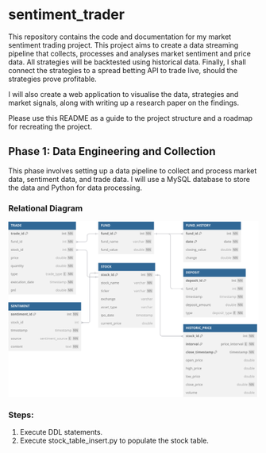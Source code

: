 # sentiment_trader

This repository contains the code and documentation for my market sentiment trading project. This project aims to create a data streaming pipeline that collects, processes and analyses market sentiment and price data. All strategies will be backtested using historical data. Finally, I shall connect the strategies to a spread betting API to trade live, should the strategies prove profitable.

I will also create a web application to visualise the data, strategies and market signals, along with writing up a research paper on the findings.

Please use this README as a guide to the project structure and a roadmap for recreating the project.

## Phase 1: Data Engineering and Collection

This phase involves setting up a data pipeline to collect and process market data, sentiment data, and trade data. I will use a MySQL database to store the data and Python for data processing.

### Relational Diagram

![](./database/relational_diagram.svg)

### Steps:

1. Execute DDL statements.
2. Execute stock_table_insert.py to populate the stock table.